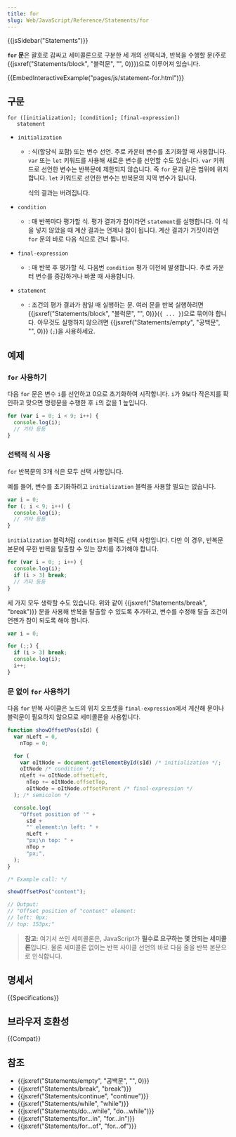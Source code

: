 ```yaml
---
title: for
slug: Web/JavaScript/Reference/Statements/for
---
```


{{jsSidebar("Statements")}}

**`for` 문**은 괄호로 감싸고 세미콜론으로 구분한 세 개의 선택식과, 반복을 수행할 문(주로 {{jsxref("Statements/block", "블럭문", "", 0)}})으로 이루어져 있습니다.

{{EmbedInteractiveExample("pages/js/statement-for.html")}}

## 구문

```js-nolint
for ([initialization]; [condition]; [final-expression])
   statement
```

- `initialization`

  - : 식(할당식 포함) 또는 변수 선언. 주로 카운터 변수를 초기화할 때 사용합니다. `var` 또는 `let` 키워드를 사용해 새로운 변수를 선언할 수도 있습니다. `var` 키워드로 선언한 변수는 반복문에 제한되지 않습니다. 즉 `for` 문과 같은 범위에 위치합니다. `let` 키워드로 선언한 변수는 반복문의 지역 변수가 됩니다.

    식의 결과는 버려집니다.

- `condition`
  - : 매 반복마다 평가할 식. 평가 결과가 참이라면 `statement`를 실행합니다. 이 식을 넣지 않았을 때 계산 결과는 언제나 참이 됩니다. 계산 결과가 거짓이라면 `for` 문의 바로 다음 식으로 건너 뜁니다.
- `final-expression`
  - : 매 반복 후 평가할 식. 다음번 `condition` 평가 이전에 발생합니다. 주로 카운터 변수를 증감하거나 바꿀 때 사용합니다.
- `statement`
  - : 조건의 평가 결과가 참일 때 실행하는 문. 여러 문을 반복 실행하려면 {{jsxref("Statements/block", "블럭문", "", 0)}}(`{ ... }`)으로 묶어야 합니다. 아무것도 실행하지 않으려면 {{jsxref("Statements/empty", "공백문", "", 0)}} (`;`)을 사용하세요.

## 예제

### `for` 사용하기

다음 `for` 문은 변수 `i`를 선언하고 0으로 초기화하여 시작합니다. `i`가 9보다 작은지를 확인하고 맞으면 명령문을 수행한 후 `i`의 값을 1 높입니다.

```js
for (var i = 0; i < 9; i++) {
  console.log(i);
  // 기타 등등
}
```

### 선택적 식 사용

`for` 반복문의 3개 식은 모두 선택 사항입니다.

예를 들어, 변수를 초기화하려고 `initialization` 블럭을 사용할 필요는 없습니다.

```js
var i = 0;
for (; i < 9; i++) {
  console.log(i);
  // 기타 등등
}
```

`initialization` 블럭처럼 `condition` 블럭도 선택 사항입니다. 다만 이 경우, 반복문 본문에 무한 반복을 탈출할 수 있는 장치를 추가해야 합니다.

```js
for (var i = 0; ; i++) {
  console.log(i);
  if (i > 3) break;
  // 기타 등등
}
```

세 가지 모두 생략할 수도 있습니다. 위와 같이 {{jsxref("Statements/break", "break")}} 문을 사용해 반복을 탈출할 수 있도록 추가하고, 변수를 수정해 탈출 조건이 언젠가 참이 되도록 해야 합니다.

```js
var i = 0;

for (;;) {
  if (i > 3) break;
  console.log(i);
  i++;
}
```

### 문 없이 `for` 사용하기

다음 `for` 반복 사이클은 노드의 위치 오프셋을 `final-expression`에서 계산해 문이나 블럭문이 필요하지 않으므로 세미콜론을 사용합니다.

```js
function showOffsetPos(sId) {
  var nLeft = 0,
    nTop = 0;

  for (
    var oItNode = document.getElementById(sId) /* initialization */;
    oItNode /* condition */;
    nLeft += oItNode.offsetLeft,
      nTop += oItNode.offsetTop,
      oItNode = oItNode.offsetParent /* final-expression */
  ); /* semicolon */

  console.log(
    "Offset position of '" +
      sId +
      "' element:\n left: " +
      nLeft +
      "px;\n top: " +
      nTop +
      "px;",
  );
}

/* Example call: */

showOffsetPos("content");

// Output:
// "Offset position of "content" element:
// left: 0px;
// top: 153px;"
```

> **참고:** 여기서 쓰인 세미콜론은, JavaScript가 **필수로 요구하는 몇 안되는 세미콜론**입니다. 물론 세미콜론 없이는 반복 사이클 선언의 바로 다음 줄을 반복 본문으로 인식합니다.

## 명세서

{{Specifications}}

## 브라우저 호환성

{{Compat}}

## 참조

- {{jsxref("Statements/empty", "공백문", "", 0)}}
- {{jsxref("Statements/break", "break")}}
- {{jsxref("Statements/continue", "continue")}}
- {{jsxref("Statements/while", "while")}}
- {{jsxref("Statements/do...while", "do...while")}}
- {{jsxref("Statements/for...in", "for...in")}}
- {{jsxref("Statements/for...of", "for...of")}}

